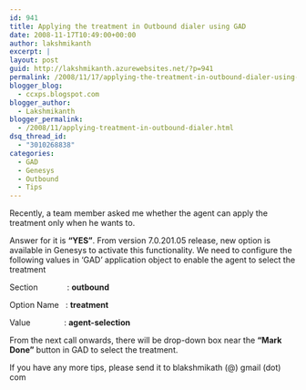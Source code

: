 ```yaml
---
id: 941
title: Applying the treatment in Outbound dialer using GAD
date: 2008-11-17T10:49:00+00:00
author: lakshmikanth
excerpt: |
layout: post
guid: http://lakshmikanth.azurewebsites.net/?p=941
permalink: /2008/11/17/applying-the-treatment-in-outbound-dialer-using-gad/
blogger_blog:
  - ccxps.blogspot.com
blogger_author:
  - Lakshmikanth
blogger_permalink:
  - /2008/11/applying-treatment-in-outbound-dialer.html
dsq_thread_id:
  - "3010268838"
categories:
  - GAD
  - Genesys
  - Outbound
  - Tips
---
```

Recently, a team member asked me whether the agent can apply the treatment only when he wants to.

Answer for it is **&#8220;YES&#8221;**. From version 7.0.201.05 release, new option is available in Genesys to activate this functionality. We need to configure the following values in &#8216;GAD&#8217; application object to enable the agent to select the treatment

Section             : **outbound**

Option Name   : **treatment**

Value               : **agent-selection**

From the next call onwards, there will be drop-down box near the **&#8220;Mark Done&#8221;** button in GAD to select the treatment.

If you have any more tips, please send it to blakshmikath (@) gmail (dot) com